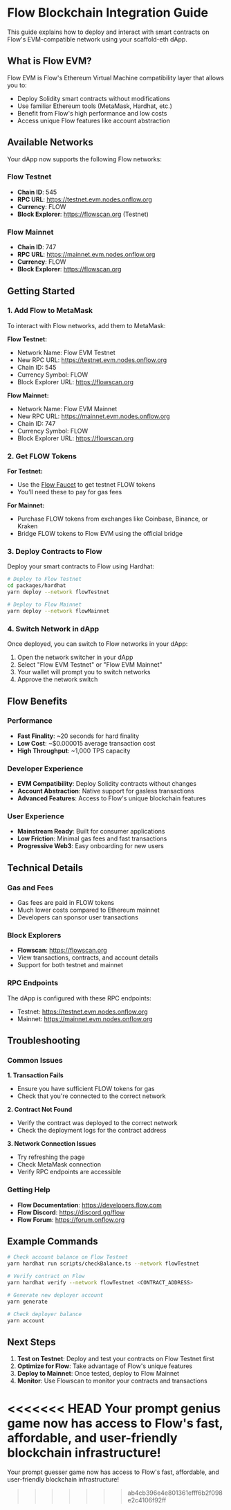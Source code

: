 # Flow Blockchain Integration Guide

This guide explains how to deploy and interact with smart contracts on Flow's EVM-compatible network using your scaffold-eth dApp.

## What is Flow EVM?

Flow EVM is Flow's Ethereum Virtual Machine compatibility layer that allows you to:

- Deploy Solidity smart contracts without modifications
- Use familiar Ethereum tools (MetaMask, Hardhat, etc.)
- Benefit from Flow's high performance and low costs
- Access unique Flow features like account abstraction

## Available Networks

Your dApp now supports the following Flow networks:

### Flow Testnet

- **Chain ID**: 545
- **RPC URL**: https://testnet.evm.nodes.onflow.org
- **Currency**: FLOW
- **Block Explorer**: https://flowscan.org (Testnet)

### Flow Mainnet

- **Chain ID**: 747
- **RPC URL**: https://mainnet.evm.nodes.onflow.org
- **Currency**: FLOW
- **Block Explorer**: https://flowscan.org

## Getting Started

### 1. Add Flow to MetaMask

To interact with Flow networks, add them to MetaMask:

**Flow Testnet:**

- Network Name: Flow EVM Testnet
- New RPC URL: https://testnet.evm.nodes.onflow.org
- Chain ID: 545
- Currency Symbol: FLOW
- Block Explorer URL: https://flowscan.org

**Flow Mainnet:**

- Network Name: Flow EVM Mainnet
- New RPC URL: https://mainnet.evm.nodes.onflow.org
- Chain ID: 747
- Currency Symbol: FLOW
- Block Explorer URL: https://flowscan.org

### 2. Get FLOW Tokens

**For Testnet:**

- Use the [Flow Faucet](https://testnet-faucet.onflow.org/) to get testnet FLOW tokens
- You'll need these to pay for gas fees

**For Mainnet:**

- Purchase FLOW tokens from exchanges like Coinbase, Binance, or Kraken
- Bridge FLOW tokens to Flow EVM using the official bridge

### 3. Deploy Contracts to Flow

Deploy your smart contracts to Flow using Hardhat:

```bash
# Deploy to Flow Testnet
cd packages/hardhat
yarn deploy --network flowTestnet

# Deploy to Flow Mainnet
yarn deploy --network flowMainnet
```

### 4. Switch Network in dApp

Once deployed, you can switch to Flow networks in your dApp:

1. Open the network switcher in your dApp
2. Select "Flow EVM Testnet" or "Flow EVM Mainnet"
3. Your wallet will prompt you to switch networks
4. Approve the network switch

## Flow Benefits

### Performance

- **Fast Finality**: ~20 seconds for hard finality
- **Low Cost**: ~$0.000015 average transaction cost
- **High Throughput**: ~1,000 TPS capacity

### Developer Experience

- **EVM Compatibility**: Deploy Solidity contracts without changes
- **Account Abstraction**: Native support for gasless transactions
- **Advanced Features**: Access to Flow's unique blockchain features

### User Experience

- **Mainstream Ready**: Built for consumer applications
- **Low Friction**: Minimal gas fees and fast transactions
- **Progressive Web3**: Easy onboarding for new users

## Technical Details

### Gas and Fees

- Gas fees are paid in FLOW tokens
- Much lower costs compared to Ethereum mainnet
- Developers can sponsor user transactions

### Block Explorers

- **Flowscan**: https://flowscan.org
- View transactions, contracts, and account details
- Support for both testnet and mainnet

### RPC Endpoints

The dApp is configured with these RPC endpoints:

- Testnet: https://testnet.evm.nodes.onflow.org
- Mainnet: https://mainnet.evm.nodes.onflow.org

## Troubleshooting

### Common Issues

**1. Transaction Fails**

- Ensure you have sufficient FLOW tokens for gas
- Check that you're connected to the correct network

**2. Contract Not Found**

- Verify the contract was deployed to the correct network
- Check the deployment logs for the contract address

**3. Network Connection Issues**

- Try refreshing the page
- Check MetaMask connection
- Verify RPC endpoints are accessible

### Getting Help

- **Flow Documentation**: https://developers.flow.com
- **Flow Discord**: https://discord.gg/flow
- **Flow Forum**: https://forum.onflow.org

## Example Commands

```bash
# Check account balance on Flow Testnet
yarn hardhat run scripts/checkBalance.ts --network flowTestnet

# Verify contract on Flow
yarn hardhat verify --network flowTestnet <CONTRACT_ADDRESS>

# Generate new deployer account
yarn generate

# Check deployer balance
yarn account
```

## Next Steps

1. **Test on Testnet**: Deploy and test your contracts on Flow Testnet first
2. **Optimize for Flow**: Take advantage of Flow's unique features
3. **Deploy to Mainnet**: Once tested, deploy to Flow Mainnet
4. **Monitor**: Use Flowscan to monitor your contracts and transactions

<<<<<<< HEAD
Your prompt genius game now has access to Flow's fast, affordable, and user-friendly blockchain infrastructure! 
=======
Your prompt guesser game now has access to Flow's fast, affordable, and user-friendly blockchain infrastructure!
>>>>>>> ab4cb396e4e801361efff6b2f098e2c4106f92ff

